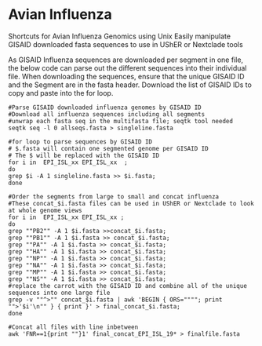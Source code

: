 # Avian Influenza
Shortcuts for Avian Influenza Genomics using Unix
Easily manipulate GISAID downloaded fasta sequences to use in UShER or Nextclade tools



As GISAID Influenza sequences are downloaded per segment in one file,
the below code can parse out the different sequences into their individual file.
When downloading the sequences, ensure that the unique GISAID ID and the Segment are in the fasta header.
Download the list of GISAID IDs to copy and paste into the for loop.
```
#Parse GISAID downloaded influenza genomes by GISAID ID
#Download all influenza sequences including all segments
#unwrap each fasta seq in the multifasta file; seqtk tool needed
seqtk seq -l 0 allseqs.fasta > singleline.fasta

#for loop to parse sequences by GISAID ID
# $.fasta will contain one segmented genome per GISAID ID
# The $ will be replaced with the GISAID ID
for i in  EPI_ISL_xx EPI_ISL_xx  ;
do
grep $i -A 1 singleline.fasta >> $i.fasta;
done

#Order the segments from large to small and concat influenza
#These concat_$i.fasta files can be used in UShER or Nextclade to look at whole genome views
for i in  EPI_ISL_xx EPI_ISL_xx ;
do
grep ""PB2"" -A 1 $i.fasta >>concat_$i.fasta;
grep ""PB1"" -A 1 $i.fasta >> concat_$i.fasta;
grep ""PA"" -A 1 $i.fasta >> concat_$i.fasta;
grep ""HA"" -A 1 $i.fasta >> concat_$i.fasta;
grep ""NP"" -A 1 $i.fasta >> concat_$i.fasta;
grep ""NA"" -A 1 $i.fasta >> concat_$i.fasta;
grep ""MP"" -A 1 $i.fasta >> concat_$i.fasta;
grep ""NS"" -A 1 $i.fasta >> concat_$i.fasta;
#replace the carrot with the GISAID ID and combine all of the unique sequences into one large file
grep -v ""^>"" concat_$i.fasta | awk 'BEGIN { ORS=""""; print "">'$i'\n"" } { print }' > final_concat_$i.fasta;
done

#Concat all files with line inbetween
awk 'FNR==1{print ""}1' final_concat_EPI_ISL_19* > finalfile.fasta
```
